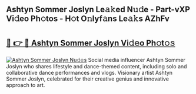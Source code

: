 ## Ashtyn Sommer Joslyn Le𝚊𝚔ed N𝚞𝚍e - Part-vXP Vi𝚍eo Ph𝚘tos - H𝚘t O𝚗lyf𝚊ns Le𝚊𝚔s AZhFv

# <h2><a href="http://hfaeyna.feru.top/?c=Ashtyn+Sommer+Joslyn">🔗 👉 🔴 Ashtyn Sommer Joslyn Vi𝚍𝚎o Ph𝚘t𝚘𝚜</a></h2>

[![Ashtyn Sommer Joslyn Nu𝚍𝚎s](https://i.imgur.com/0TWrTi3.gif)](http://hfaeyna.feru.top/?c=Ashtyn+Sommer+Joslyn)
Social media influencer Ashtyn Sommer Joslyn who shares lifestyle and dance-themed content, including solo and collaborative dance performances and vlogs. Visionary artist Ashtyn Sommer Joslyn, celebrated for their creative genius and innovative approach to art. 
